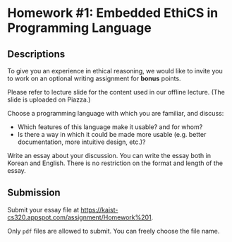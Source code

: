 # Homework #1: Embedded EthiCS in Programming Language

## Descriptions

To give you an experience in ethical reasoning, we would like
to invite you to work on an optional writing assignment for **bonus** points.

Please refer to lecture slide for the content used in our offline lecture. (The slide is uploaded on Piazza.)

Choose a programming language with which you are familiar, and discuss:

* Which features of this language make it usable? and for whom?
* Is there a way in which it could be made more usable (e.g. better documentation, more intuitive design, etc.)?

Write an essay about your discussion. You can write the essay both in Korean and English. 
There is no restriction on the format and length of the essay.

## Submission

Submit your essay file at
<https://kaist-cs320.appspot.com/assignment/Homework%201>.

Only `pdf` files are allowed to submit. You can freely choose the file name.
